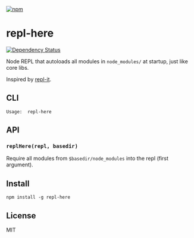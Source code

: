 [![npm](https://nodei.co/npm/repl-here.png)](https://nodei.co/npm/repl-here/)

# repl-here

[![Dependency Status][david-badge]][david]

Node REPL that autoloads all modules in `node_modules/` at startup, just like core libs.

Inspired by [repl-it](http://npm.im/repl-it).

[david]: https://david-dm.org/eush77/repl-here
[david-badge]: https://david-dm.org/eush77/repl-here.png

## CLI

```
Usage:  repl-here
```

## API

### `replHere(repl, basedir)`

Require all modules from `$basedir/node_modules` into the repl (first argument).

## Install

```
npm install -g repl-here
```

## License

MIT

